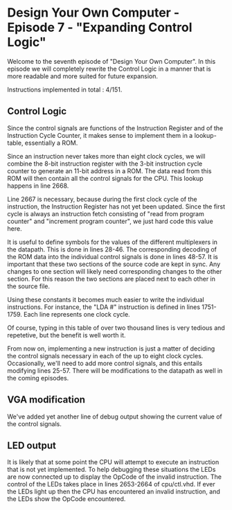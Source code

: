 # Design Your Own Computer - Episode 7 - "Expanding Control Logic"

Welcome to the seventh episode of "Design Your Own Computer". In this episode
we will completely rewrite the Control Logic in a manner that is more readable
and more suited for future expansion.

Instructions implemented in total : 4/151.

## Control Logic
Since the control signals are functions of the Instruction Register and of the
Instruction Cycle Counter, it makes sense to implement them in a lookup-table,
essentially a ROM.

Since an instruction never takes more than eight clock cycles, we will combine
the 8-bit instruction register with the 3-bit instruction cycle counter to
generate an 11-bit address in a ROM. The data read from this ROM will then
contain all the control signals for the CPU.  This lookup happens in line 2668.

Line 2667 is necessary, because during the first clock cycle of the
instruction, the Instruction Register has not yet been updated.  Since the
first cycle is always an instruction fetch consisting of "read from program
counter" and "increment program counter", we just hard code this value here.

It is useful to define symbols for the values of the different multiplexers in
the datapath. This is done in lines 28-46. The corresponding decoding of the
ROM data into the individual control signals is done in lines 48-57. It is
important that these two sections of the source code are kept in sync. Any
changes to one section will likely need corresponding changes to the other
section. For this reason the two sections are placed next to each other in the
source file.

Using these constants it becomes much easier to write the individual
instructions.  For instance, the "LDA #" instruction is defined in lines
1751-1759. Each line represents one clock cycle.

Of course, typing in this table of over two thousand lines is very tedious
and repetetive, but the benefit is well worth it.

From now on, implementing a new instruction is just a matter of deciding the
control signals necessary in each of the up to eight clock cycles.
Occasionally, we'll need to add more control signals, and this entails
modifying lines 25-57. There will be modifications to the datapath as well
in the coming episodes.

## VGA modification
We've added yet another line of debug output showing the current value of the 
control signals.

## LED output
It is likely that at some point the CPU will attempt to execute an instruction
that is not yet implemented. To help debugging these situations the LEDs are
now connected up to display the OpCode of the invalid instruction.
The control of the LEDs takes place in lines 2653-2664 of cpu/ctl.vhd.
If ever the LEDs light up then the CPU has encountered an invalid instruction, and
the LEDs show the OpCode encountered.

